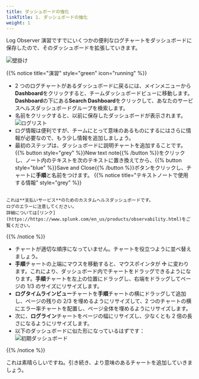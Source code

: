 ```yaml
---
title: ダッシュボードの強化
linkTitle: 1. ダッシュボードの強化
weight: 1
---
```


Log Observer 演習ですでにいくつかの便利なログチャートをダッシュボードに保存したので、そのダッシュボードを拡張していきます。

![壁掛け](../images/wall-mount.png)

{{% notice title="演習" style="green" icon="running" %}}

- 2 つのログチャートがあるダッシュボードに戻るには、メインメニューから**Dashboard**をクリックすると、チームダッシュボードビューに移動します。**Dashboard**の下にある**Search Dashboard**をクリックして、あなたのサービスヘルスダッシュボードグループを検索します。
- 名前をクリックすると、以前に保存したダッシュボードが表示されます。
  ![ログリスト](../../7-log-observer/images/log-observer-custom-dashboard.png)
- ログ情報は便利ですが、チームにとって意味のあるものにするにはさらに情報が必要なので、もう少し情報を追加しましょう。
- 最初のステップは、ダッシュボードに説明チャートを追加することです。{{% button style="grey" %}}New text note{{% /button %}}をクリックし、ノート内のテキストを次のテキストに置き換えてから、{{% button style="blue" %}}Save and Close{{% /button %}}ボタンをクリックし、チャートに**手順**と名前をつけます。
  {{% notice title="テキストノートで使用する情報" style="grey" %}}

```text

これは**支払いサービス**のためのカスタムヘルスダッシュボードです。
ログのエラーに注意してください。
詳細については[リンク](https://https://www.splunk.com/en_us/products/observability.html)をご覧ください。

```

{{% /notice %}}

- チャートが適切な順序になっていません。チャートを役立つように並べ替えましょう。
- **手順**チャートの上端にマウスを移動すると、マウスポインタが **☩** に変わります。これにより、ダッシュボード内でチャートをドラッグできるようになります。**手順**チャートを左上の位置にドラッグし、右端をドラッグしてページの 1/3 のサイズにリサイズします。
- **ログタイムラインビュー**チャートを**手順**チャートの横にドラッグして追加し、ページの残りの 2/3 を埋めるようにリサイズして、2 つのチャートの横にエラー率チャートを配置し、ページ全体を埋めるようにリサイズします。
- 次に、**ログライン**チャートをページの幅にリサイズし、少なくとも 2 倍の長さになるようにリサイズします。
- 以下のダッシュボードに似た形になっているはずです：
  ![初期ダッシュボード](../images/initial-dashboard.png)

{{% /notice %}}

これは素晴らしいですね。引き続き、より意味のあるチャートを追加していきましょう。
